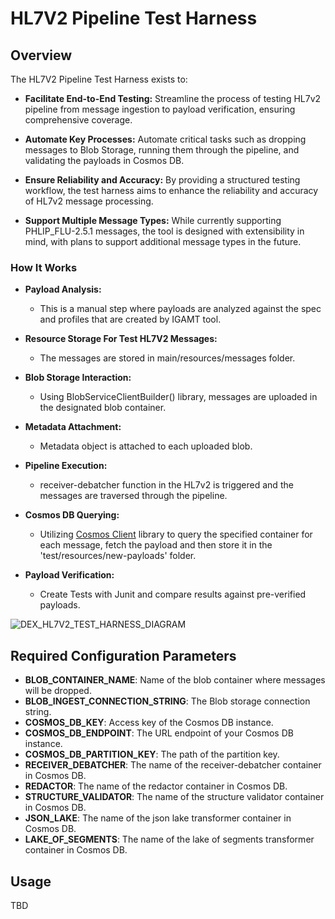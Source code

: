 # HL7V2 Pipeline Test Harness

## Overview

The HL7V2 Pipeline Test Harness exists to:

- **Facilitate End-to-End Testing:** Streamline the process of testing HL7v2 pipeline from message ingestion to payload verification, ensuring comprehensive coverage.

- **Automate Key Processes:** Automate critical tasks such as dropping messages to Blob Storage, running them through the pipeline, and validating the payloads in Cosmos DB.

- **Ensure Reliability and Accuracy:** By providing a structured testing workflow, the test harness aims to enhance the reliability and accuracy of HL7v2 message processing.

- **Support Multiple Message Types:** While currently supporting PHLIP_FLU-2.5.1 messages, the tool is designed with extensibility in mind, with plans to support additional message types in the future.


### How It Works

- **Payload Analysis:**
    - This is a manual step where payloads are analyzed against the spec and profiles that are created by IGAMT tool.

- **Resource Storage For Test HL7V2 Messages:**
    - The messages are stored in main/resources/messages folder.

- **Blob Storage Interaction:**
    - Using BlobServiceClientBuilder() library, messages are uploaded in the designated blob container.

- **Metadata Attachment:**
    - Metadata object is attached to each uploaded blob.

- **Pipeline Execution:**
    - receiver-debatcher function in the HL7v2 is triggered and the messages are traversed through the pipeline.

- **Cosmos DB Querying:**
    - Utilizing [Cosmos Client](local_libs/lib-dex-commons/COSMO_CLIENT_README.md) library to query the specified container for each message, fetch the payload and then store it in the 'test/resources/new-payloads' folder.

- **Payload Verification:**
    - Create Tests with Junit and compare results against pre-verified payloads.

![DEX_HL7V2_TEST_HARNESS_DIAGRAM](https://github.com/CDCgov/data-exchange-hl7/assets/137535421/600c2b6f-4673-43c2-988d-d5439fc5539d)


## Required Configuration Parameters
- **BLOB_CONTAINER_NAME**: Name of the blob container where messages will be dropped.
- **BLOB_INGEST_CONNECTION_STRING**: The Blob storage connection string.
- **COSMOS_DB_KEY**: Access key of the Cosmos DB instance.
- **COSMOS_DB_ENDPOINT**: The URL endpoint of your Cosmos DB instance.
- **COSMOS_DB_PARTITION_KEY**: The path of the partition key.
- **RECEIVER_DEBATCHER**: The name of the receiver-debatcher container in Cosmos DB.
- **REDACTOR**: The name of the redactor container in Cosmos DB.
- **STRUCTURE_VALIDATOR**: The name of the structure validator container in Cosmos DB.
- **JSON_LAKE**: The name of the json lake transformer container in Cosmos DB.
- **LAKE_OF_SEGMENTS**: The name of the lake of segments transformer container in Cosmos DB.


## Usage
TBD

